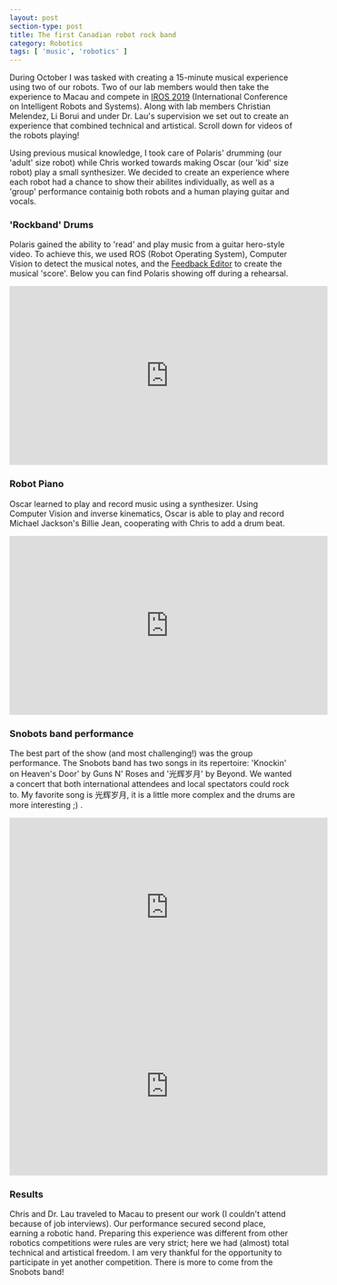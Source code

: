 ```yaml
---
layout: post
section-type: post
title: The first Canadian robot rock band
category: Robotics
tags: [ 'music', 'robotics' ]
---
```


During October I was tasked with creating a 15-minute musical experience using two of our robots. Two of our lab members would then take the experience to Macau and compete in [IROS 2019](https://www.iros2019.org/) (International Conference on Intelligent Robots and Systems). Along with lab members Christian Melendez, Li Borui and under Dr. Lau's supervision we set out to create an experience that combined technical and artistical. Scroll down for videos of the robots playing!

Using previous musical knowledge, I took care of Polaris' drumming (our 'adult' size robot) while Chris worked towards making Oscar (our 'kid' size robot) play a small synthesizer. We decided to create an experience where each robot had a chance to show their abilites individually, as well as a 'group' performance containig both robots and a human playing guitar and vocals.  

### 'Rockband' Drums

Polaris gained the ability to 'read' and play music from a guitar hero-style video. To achieve this, we used ROS (Robot Operating System), Computer Vision to detect the musical notes, and the [Feedback Editor](https://github.com/TurkeyMan/feedback-editor) to create the musical 'score'. Below you can find Polaris showing off during a rehearsal.

<iframe width="560" height="315" src="https://www.youtube.com/embed/ioqXlPz_vdU?start=56" frameborder="0" allow="accelerometer; autoplay; encrypted-media; gyroscope; picture-in-picture" allowfullscreen></iframe>
<br/>

### Robot Piano

Oscar learned to play and record music using a synthesizer. Using Computer Vision and inverse kinematics, Oscar is able to play and record Michael Jackson's Billie Jean, cooperating with Chris to add a drum beat.

<iframe width="560" height="315" src="https://www.youtube.com/embed/Lp4dbFI_9yg?start=57" frameborder="0" allow="accelerometer; autoplay; encrypted-media; gyroscope; picture-in-picture" allowfullscreen></iframe>
<br/>

### Snobots band performance

The best part of the show (and most challenging!) was the group performance. The Snobots band has two songs in its repertoire: 'Knockin' on Heaven's Door' by Guns N' Roses and '光辉岁月' by Beyond. We wanted a concert that both international attendees and local spectators could rock to. My favorite song is 光辉岁月, it is a little more complex and the drums are more interesting ;) .

<iframe width="560" height="315" src="https://www.youtube.com/embed/eJbvUqCcffI" frameborder="0" allow="accelerometer; autoplay; encrypted-media; gyroscope; picture-in-picture" allowfullscreen></iframe>

<br/>

<iframe width="560" height="315" src="https://www.youtube.com/embed/982TSPjSlCA" frameborder="0" allow="accelerometer; autoplay; encrypted-media; gyroscope; picture-in-picture" allowfullscreen></iframe>

<br/>

### Results

Chris and Dr. Lau traveled to Macau to present our work (I couldn't attend because of job interviews). Our performance secured second place, earning a robotic hand. Preparing this experience was different from other robotics competitions were rules are very strict; here we had (almost) total technical and artistical freedom. I am very thankful for the opportunity to participate in yet another competition. There is more to come from the Snobots band!


